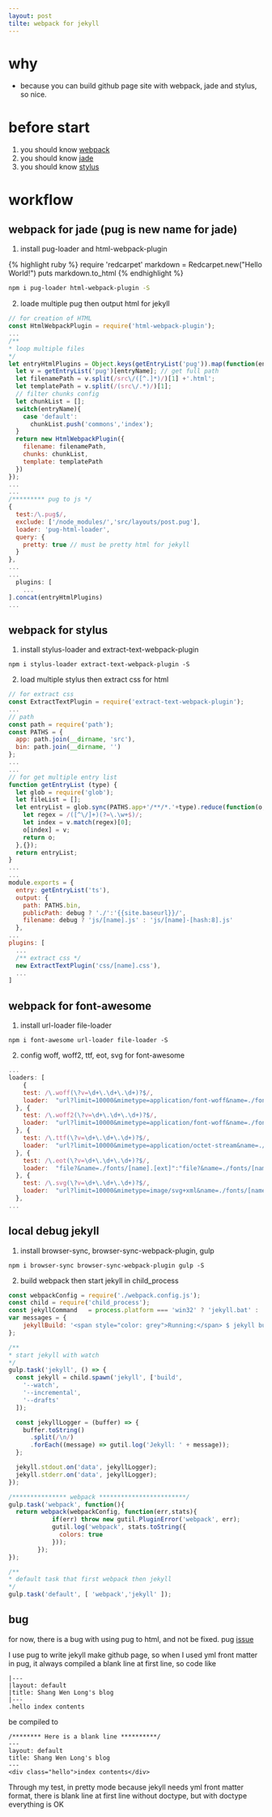 ```yaml
---
layout: post
tilte: webpack for jekyll
---
```


# why
- because you can build github page site with webpack, jade and stylus, so nice.

# before start

1. you should know [webpack](https://webpack.github.io/)
2. you should know [jade](http://jade-lang.com/)
3. you should know [stylus](http://stylus-lang.com/)

# workflow

## webpack for jade (pug is new name for jade)

1. install pug-loader and html-webpack-plugin 

{% highlight ruby %}
require 'redcarpet'
markdown = Redcarpet.new("Hello World!")
puts markdown.to_html
{% endhighlight %}

```sh
npm i pug-loader html-webpack-plugin -S
```

2. loade multiple pug then output html for jekyll

```javascript   
// for creation of HTML
const HtmlWebpackPlugin = require('html-webpack-plugin');
...
/**
* loop multiple files
*/
let entryHtmlPlugins = Object.keys(getEntryList('pug')).map(function(entryName){
  let v = getEntryList('pug')[entryName]; // get full path
  let filenamePath = v.split(/src\/([^.]*)/)[1] +'.html';
  let templatePath = v.split(/(src\/.*)/)[1];
  // filter chunks config
  let chunkList = [];
  switch(entryName){
    case 'default':
      chunkList.push('commons','index');
  }
  return new HtmlWebpackPlugin({
    filename: filenamePath,
    chunks: chunkList,
    template: templatePath
  })
});
...
...
/********* pug to js */
{
  test:/\.pug$/,
  exclude: ['/node_modules/','src/layouts/post.pug'],
  loader: 'pug-html-loader',
  query: {
    pretty: true // must be pretty html for jekyll
  }
},
...
... 
  plugins: [
    ...
].concat(entryHtmlPlugins)
...
```

## webpack for stylus

1. install stylus-loader and extract-text-webpack-plugin

```
npm i stylus-loader extract-text-webpack-plugin -S
```
    
2. load multiple stylus then extract css for html

```javascript
// for extract css
const ExtractTextPlugin = require('extract-text-webpack-plugin');
...
// path
const path = require('path');
const PATHS = {
  app: path.join(__dirname, 'src'),
  bin: path.join(__dirname, '')
};
...
...
// for get multiple entry list
function getEntryList (type) {
  let glob = require('glob');
  let fileList = [];
  let entryList = glob.sync(PATHS.app+'/**/*.'+type).reduce(function(o,v,i) {
    let regex = /([^\/]+)(?=\.\w+$)/;
    let index = v.match(regex)[0];
    o[index] = v;
    return o;
  },{});
  return entryList;
} 
...
...
module.exports = {
  entry: getEntryList('ts'),
  output: {
    path: PATHS.bin,
    publicPath: debug ? './':'{{site.baseurl}}/',
    filename: debug ? 'js/[name].js' : 'js/[name]-[hash:8].js'
  },
...
plugins: [
  ...
  /** extract css */
  new ExtractTextPlugin('css/[name].css'),
  ...
]
```

## webpack for font-awesome

1. install url-loader file-loader

```
npm i font-awesome url-loader file-loader -S
```

2. config woff, woff2, ttf, eot, svg for font-awesome

```javascript
...
loaders: [
    {
    test: /\.woff(\?v=\d+\.\d+\.\d+)?$/,
    loader:  "url?limit=10000&mimetype=application/font-woff&name=./fonts/[name].[ext]"
  }, {
    test: /\.woff2(\?v=\d+\.\d+\.\d+)?$/,
    loader:  "url?limit=10000&mimetype=application/font-woff&name=./fonts/[name].[ext]"
  }, {
    test: /\.ttf(\?v=\d+\.\d+\.\d+)?$/,
    loader:  "url?limit=10000&mimetype=application/octet-stream&name=./fonts/[name].[ext]"
  }, {
    test: /\.eot(\?v=\d+\.\d+\.\d+)?$/,
    loader:  "file?&name=./fonts/[name].[ext]":"file?&name=./fonts/[name]-[hash:8].[ext]"
  }, {
    test: /\.svg(\?v=\d+\.\d+\.\d+)?$/,
    loader:  "url?limit=10000&mimetype=image/svg+xml&name=./fonts/[name].[ext]"
  },
...
```

## local debug jekyll

1. install browser-sync, browser-sync-webpack-plugin, gulp 

```
npm i browser-sync browser-sync-webpack-plugin gulp -S
```

2. build webpack then start jekyll in child_process

```javascript
const webpackConfig = require('./webpack.config.js');
const child = require('child_process');
const jekyllCommand   = process.platform === 'win32' ? 'jekyll.bat' : 'jekyll';
var messages = {
    jekyllBuild: '<span style="color: grey">Running:</span> $ jekyll build'
};

/**
* start jekyll with watch
*/
gulp.task('jekyll', () => {
  const jekyll = child.spawn('jekyll', ['build',
    '--watch',
    '--incremental',
    '--drafts'
  ]);

  const jekyllLogger = (buffer) => {
    buffer.toString()
      .split(/\n/)
      .forEach((message) => gutil.log('Jekyll: ' + message));
  };

  jekyll.stdout.on('data', jekyllLogger);
  jekyll.stderr.on('data', jekyllLogger);
});

/*************** webpack ************************/
gulp.task('webpack', function(){
  return webpack(webpackConfig, function(err,stats){
            if(err) throw new gutil.PluginError('webpack', err);
            gutil.log('webpack', stats.toString({
              colors: true
            }));      
        });
});

/**
* default task that first webpack then jekyll
*/
gulp.task('default', [ 'webpack','jekyll' ]);
```

## bug
for now, there is a bug with using pug to html, and not be fixed. pug [issue](https://github.com/pugjs/pug/issues/2443)

I use pug to write jekyll make github page, so when I used yml front matter in pug, it always compiled a blank line at first line, so code like

```
|---
|layout: default
|title: Shang Wen Long's blog
|---
.hello index contents
```

be compiled to 

```
/******** Here is a blank line **********/
---
layout: default
title: Shang Wen Long's blog
---
<div class="hello">index contents</div>
```        

Through my test, in pretty mode because jekyll needs yml front matter format, there is blank line at first line without doctype, but with doctype everything is OK